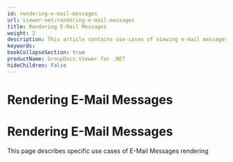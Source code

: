 ```yaml
---
id: rendering-e-mail-messages
url: viewer-net/rendering-e-mail-messages
title: Rendering E-Mail Messages
weight: 2
description: This article contains use-cases of viewing e-mail messages with GroupDocs.Viewer within your .NET applications.
keywords: 
bookCollapseSection: true
productName: GroupDocs.Viewer for .NET
hideChildren: False
---
```


# Rendering E-Mail Messages

# Rendering E-Mail Messages

This page describes specific use cases of E-Mail Messages rendering
